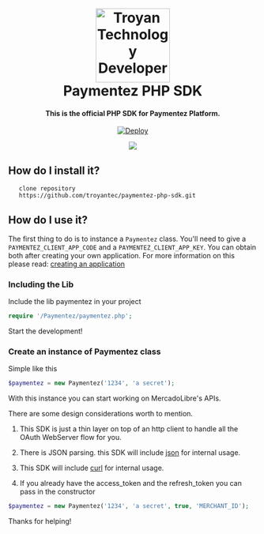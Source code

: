 <h1 align="center">
  <a href="http://developers.troyantechnology.com/es/">
    <img src="https://developers.paymentez.com/wp-content/uploads/2017/10/logo.png" alt="Troyan Technology Developers" width="150">
  </a>
  <br>
  Paymentez PHP SDK
  <br>
</h1>

<h4 align="center">This is the official PHP SDK for Paymentez Platform.</h4>

<p align="center">
  <a href="https://heroku.com/deploy?template=https://github.com/troyantec/paymentez-php-sdk">
    <img src="https://www.herokucdn.com/deploy/button.svg" alt="Deploy">
  </a>
</p>

<p align="center">
  <a href="https://heroku.com/deploy?template=https://github.com/troyantec/paymentez-php-sdk">
    <img src="#">
  </a>
</p>


## How do I install it?

       clone repository
       https://github.com/troyantec/paymentez-php-sdk.git

## How do I use it?

The first thing to do is to instance a ```Paymentez``` class. You'll need to give a ```PAYMENTEZ_CLIENT_APP_CODE``` and a ```PAYMENTEZ_CLIENT_APP_KEY```. You can obtain both after creating your own application. For more information on this please read: [creating an application](http://developers.troyantechnology.com/application-manager/)

### Including the Lib
Include the lib paymentez in your project

```php
require '/Paymentez/paymentez.php';
```
Start the development!

### Create an instance of Paymentez class
Simple like this
```php
$paymentez = new Paymentez('1234', 'a secret');
```
With this instance you can start working on MercadoLibre's APIs.

There are some design considerations worth to mention.

1. This SDK is just a thin layer on top of an http client to handle all the OAuth WebServer flow for you.

2. There is JSON parsing. this SDK will include [json](http://php.net/manual/en/book.json.php) for internal usage.

3. This SDK will include [curl](http://php.net/manual/en/book.curl.php) for internal usage.

4. If you already have the access_token and the refresh_token you can pass in the constructor

```php
$paymentez = new Paymentez('1234', 'a secret', true, 'MERCHANT_ID');
```

Thanks for helping!
